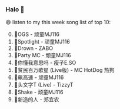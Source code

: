 

### Halo 👋

😄 listen to my this week song list of top 10:

0. 🌈OGS - 顽童MJ116
1. 🌈Spotlight - 顽童MJ116
2. 🌈Drown - ZABO
3. 🌈Party MC - 顽童MJ116
4. 🌈你懂我意思吗 - 瘦子E.SO
5. 🌈贫民百万歌星 (Live版) - MC HotDog 热狗
6. 🌈飙高速 - 顽童MJ116
7. 🌈头文字T (Live) - TizzyT
8. 🌈Shake - 顽童MJ116
9. 🌈新造的人 - 郑宜农

